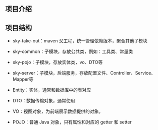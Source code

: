 ## 项目介绍



## 项目结构

- sky-take-out：maven 父工程，统一管理依赖版本，聚合其他子模块
- sky-common：子模块，存放公共类，例如：工具类、常量类
- sky-pojo：子模块，存放实体类，vo、DTO等
- sky-server：子模块，后端服务，存放配置文件、Controller、Service、Mapper等

- Entity：实体，通常和数据库中的表对应
- DTO：数据传输对象，通常使用
- VO：视图对象，为前端展示数据提供的对象。
- POJO：普通 Java 对象，只有属性和对应的 getter 和 setter